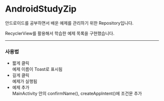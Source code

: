 # AndroidStudyZip

안드로이드를 공부하면서 배운 예제를 관리하기 위한 Repository입니다.

RecyclerView를 활용해서 학습한 예제 목록을 구현했습니다.

---------------------------------

### 사용법
* 짧게 클릭   
    예제 이름이 Toast로 표시됨   
* 길게 클릭   
    예제가 실행됨   
* 예제 추가   
    MainActivity 안의 confirmName(), createAppIntent()에 조건문 추가   
